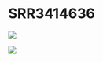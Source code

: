 # SRR3414636

![](https://raw.githubusercontent.com/princecorwinofamber/bioinf_ads_hw3/main/SRR3414636_1.png)

![](https://raw.githubusercontent.com/princecorwinofamber/bioinf_ads_hw3/main/SRR3414636_2.png)
